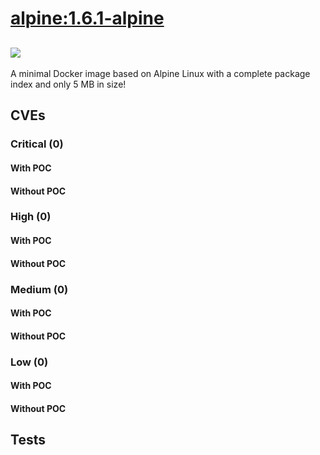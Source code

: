 # [alpine:1.6.1-alpine](https://hub.docker.com/_/alpine?tab=tags)
![](https://img.shields.io/static/v1?label=tag&message=1.6.1-alpine&color=blue)
---
<p>
A minimal Docker image based on Alpine Linux with a complete package index and only 5 MB in size!
</p>

## CVEs
### Critical (0)
#### With POC

#### Without POC


### High (0)
#### With POC

#### Without POC


### Medium (0)
#### With POC

#### Without POC


### Low (0)
#### With POC

#### Without POC


## Tests
